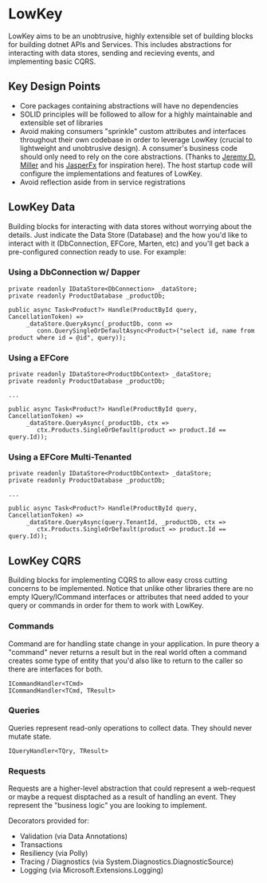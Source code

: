 # LowKey
LowKey aims to be an unobtrusive, highly extensible set of building blocks for building dotnet APIs and Services. This includes abstractions for interacting with data stores, sending and recieving events, and implementing basic CQRS.

## Key Design Points
* Core packages containing abstractions will have no dependencies
* SOLID principles will be followed to allow for a highly maintainable and extensible set of libraries
* Avoid making consumers "sprinkle" custom attributes and interfaces throughout their own codebase in order to leverage LowKey (crucial to lightweight and unobtrusive design). A consumer's business code should only need to rely on the core abstractions. (Thanks to [Jeremy D. Miller](https://jeremydmiller.com/) and his [JasperFx](https://jasperfx.github.io) for inspiration here). The host startup code will configure the implementations and features of LowKey.
* Avoid reflection aside from in service registrations

## LowKey Data
Building blocks for interacting with data stores without worrying about the details. Just indicate the Data Store (Database) and the how you'd like to interact with it (DbConnection, EFCore, Marten, etc) and you'll get back a pre-configured connection ready to use. For example:

### Using a DbConnection w/ Dapper

```
private readonly IDataStore<DbConnection> _dataStore;
private readonly ProductDatabase _productDb;

public async Task<Product?> Handle(ProductById query, CancellationToken) =>
     _dataStore.QueryAsync(_productDb, conn =>        
        conn.QuerySingleOrDefaultAsync<Product>("select id, name from product where id = @id", query));
```

### Using a EFCore

```
private readonly IDataStore<ProductDbContext> _dataStore;
private readonly ProductDatabase _productDb;

...

public async Task<Product?> Handle(ProductById query, CancellationToken) =>
     _dataStore.QueryAsync(_productDb, ctx =>        
        ctx.Products.SingleOrDefault(product => product.Id == query.Id));
```

### Using a EFCore Multi-Tenanted

```
private readonly IDataStore<ProductDbContext> _dataStore;
private readonly ProductDatabase _productDb; 

...

public async Task<Product?> Handle(ProductById query, CancellationToken) =>
     _dataStore.QueryAsync(query.TenantId, _productDb, ctx =>        
        ctx.Products.SingleOrDefault(product => product.Id == query.Id));
```

## LowKey CQRS
Building blocks for implementing CQRS to allow easy cross cutting concerns to be implemented. Notice that unlike other libraries there are no empty IQuery/ICommand interfaces or attributes that need added to your query or commands in order for them to work with LowKey.

### Commands
Command are for handling state change in your application. In pure theory a "command" never returns a result but in the real world often a command creates some type of entity that you'd also like to return to the caller so there are interfaces for both.

```
ICommandHandler<TCmd>
ICommandHandler<TCmd, TResult>
```

### Queries
Queries represent read-only operations to collect data. They should never mutate state.

```
IQueryHandler<TQry, TResult>
```

### Requests
Requests are a higher-level abstraction that could represent a web-request or maybe a request disptached as a result of handling an event. They represent the "business logic" you are looking to implement. 

Decorators provided for: 

* Validation (via Data Annotations) 
* Transactions 
* Resiliency (via Polly)
* Tracing / Diagnostics (via System.Diagnostics.DiagnosticSource)
* Logging (via Microsoft.Extensions.Logging)